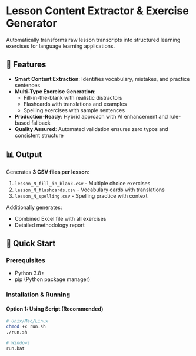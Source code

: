 # Lesson Content Extractor & Exercise Generator

Automatically transforms raw lesson transcripts into structured learning exercises for language learning applications.

## 🎯 Features

- **Smart Content Extraction**: Identifies vocabulary, mistakes, and practice sentences
- **Multi-Type Exercise Generation**:
  - Fill-in-the-blank with realistic distractors
  - Flashcards with translations and examples
  - Spelling exercises with sample sentences
- **Production-Ready**: Hybrid approach with AI enhancement and rule-based fallback
- **Quality Assured**: Automated validation ensures zero typos and consistent structure

## 📊 Output

Generates **3 CSV files per lesson**:
1. `lesson_N_fill_in_blank.csv` - Multiple choice exercises
2. `lesson_N_flashcards.csv` - Vocabulary cards with translations
3. `lesson_N_spelling.csv` - Spelling practice with context

Additionally generates:
- Combined Excel file with all exercises
- Detailed methodology report

## 🚀 Quick Start

### Prerequisites
- Python 3.8+
- pip (Python package manager)

### Installation & Running

#### Option 1: Using Script (Recommended)
```bash
# Unix/Mac/Linux
chmod +x run.sh
./run.sh

# Windows
run.bat